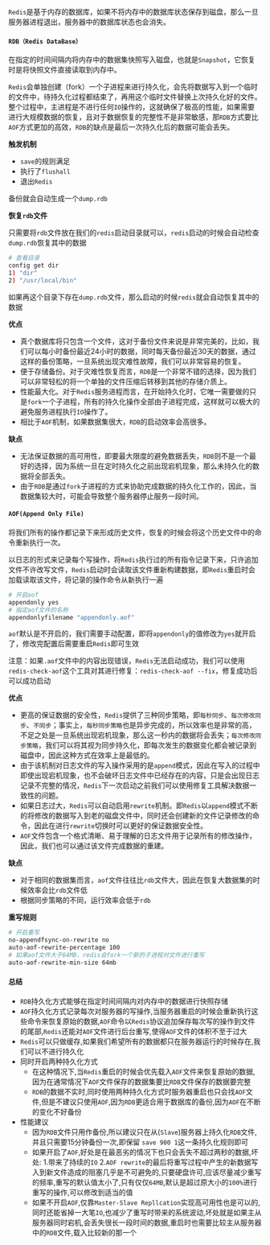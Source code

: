 `Redis`是基于内存的数据库，如果不将内存中的数据库状态保存到磁盘，那么一旦服务器进程退出，服务器中的数据库状态也会消失。

#### `RDB（Redis DataBase）`

在指定的时间间隔内将内存中的数据集快照写入磁盘，也就是`Snapshot`，它恢复时是将快照文件直接读取到内存中。

`Redis`会单独创建（fork）一个子进程来进行持久化，会先将数据写入到一个临时的文件中，待持久化过程都结束了，再用这个临时文件替换上次持久化好的文件。整个过程中，主进程是不进行任何`IO`操作的，这就确保了极高的性能，如果需要进行大规模数据的恢复，且对于数据恢复的完整性不是非常敏感，那`RDB`方式要比`AOF`方式更加的高效，`RDB`的缺点是最后一次持久化后的数据可能会丢失。

**触发机制**

- `save`的规则满足
- 执行了`flushall`
- 退出`Redis`

备份就会自动生成一个`dump.rdb`

**恢复`rdb`文件**

只需要将`rdb`文件放在我们的`redis`启动目录就可以，`redis`启动的时候会自动检查`dump.rdb`恢复其中的数据

```bash
# 查看目录
config get dir
1) "dir"
2) "/usr/local/bin"
```

如果再这个目录下存在`dump.rdb`文件，那么启动的时候`redis`就会自动恢复其中的数据

**优点**

- 真个数据库将只包含一个文件，这对于备份文件来说是非常完美的，比如，我们可以每小时备份最近24小时的数据，同时每天备份最近30天的数据，通过这样的备份策略，一旦系统出现灾难性故障，我们可以非常容易的恢复。
- 便于存储备份。对于灾难性恢复而言，`RDB`是一个非常不错的选择，因为我们可以非常轻松的将一个单独的文件压缩后转移到其他的存储介质上。
- 性能最大化。对于`Redis`服务进程而言，在开始持久化时，它唯一需要做的只是`fork`一个子进程，所有的持久化操作全部由子进程完成，这样就可以极大的避免服务进程执行`IO`操作了。
- 相比于`AOF`机制，如果数据集很大，`RDB`的启动效率会高很多。

**缺点**

- 无法保证数据的高可用性，即要最大限度的避免数据丢失，`RDB`则不是一个最好的选择，因为系统一旦在定时持久化之前出现宕机现象，那么未持久化的数据将全部丢失。
- 由于`RDB`是通过`fork`子进程的方式来协助完成数据的持久化工作的，因此，当数据集较大时，可能会导致整个服务器停止服务一段时间。

#### `AOF(Append Only File)`

将我们所有的操作都记录下来形成历史文件，恢复的时候会将这个历史文件中的命令重新执行一次。

以日志的形式来记录每个写操作，将`Redis`执行过的所有指令记录下来，只许追加文件不许改写文件，`Redis`启动时会读取该文件重新构建数据，即`Redis`重启时会加载读取该文件，将记录的操作命令从新执行一遍

```bash
# 开启aof
appendonly yes
# 指定aof文件的名称
appendonlyfilename "appendonly.aof"
```

`aof`默认是不开启的，我们需要手动配置，即将`appendonly`的值修改为`yes`就开启了，修改完配置后需要重启`Redis`即可生效

注意：如果`.aof`文件中的内容出现错误，`Redis`无法启动成功，我们可以使用`redis-check-aof`这个工具对其进行修复：`redis-check-aof --fix`，修复成功后可以成功启动

**优点**

- 更高的保证数据的安全性，`Redis`提供了三种同步策略，即`每秒同步`、`每次修改同步`、`不同步`；事实上，`每秒同步策略`也是异步完成的，所以效率也是非常的高，不足之处是一旦系统出现宕机现象，那么这一秒内的数据将会丢失；`每次修改同步策略`，我们可以将其视为同步持久化，即每次发生的数据变化都会被记录到磁盘中，因此这种方式在效率上是最低的。
- 由于该机制对日志文件的写入操作采用的是`append`模式，因此在写入的过程中即使出现宕机现象，也不会破坏日志文件中已经存在的内容，只是会出现日志记录不完整的情况，`Redis`下一次启动之前我们可以使用修复工具解决数据一致性的问题。
- 如果日志过大，`Redis`可以自动启用`rewrite`机制。即`Redis`以`append`模式不断的将修改的数据写入到老的磁盘文件中，同时还会创建新的文件记录修改的命令，因此在进行`rewrite`切换时可以更好的保证数据安全性。
- `AOF`文件包含一个格式清晰、易于理解的日志文件用于记录所有的修改操作，因此，我们也可以通过该文件完成数据的重建。

**缺点**

- 对于相同的数据集而言，`aof`文件往往比`rdb`文件大，因此在恢复大数据集的时候效率会比`rdb`文件低
- 根据同步策略的不同，运行效率会低于`rdb`

**重写规则**

```bash
# 开启重写
no-appendfsync-on-rewrite no
auto-aof-rewrite-percentage 100
# 如果aof文件大于64MB，redis会fork一个新的子进程对文件进行重写
auto-aof-rewrite-min-size 64mb
```

#### 总结

- `RDB`持久化方式能够在指定时间间隔内对内存中的数据进行快照存储
- `AOF`持久化方式记录每次对服务器的写操作,当服务器重启的时候会重新执行这些命令来恢复原始的数据,`AOF`命令以`Redis`协议追加保存每次写的操作到文件的尾部,`Redis`还能对`AOF`文件进行后台重写,使得`AOF`文件的体积不至于过大
- `Redis`可以只做缓存,如果我们希望所有的数据都只在服务器运行的时候存在,我们可以不进行持久化
- 同时开启两种持久化方式
  - 在这种情况下,当`Redis`重启的时候会优先载入`AOF`文件来恢复原始的数据,因为在通常情况下`AOF`文件保存的数据集要比`RDB`文件保存的数据要完整
  - `RDB`的数据不实时,同时使用两种持久化方式时服务器重启也只会找`AOF`文件,但是不建议只使用`AOF`,因为`RDB`更适合用于数据库的备份,因为`AOF`在不断的变化不好备份
- 性能建议
  - 因为`RDB`文件只用作备份,所以建议只在从(`Slave`)服务器上持久化`RDB`文件,并且只需要15分钟备份一次,即保留 `save 900 1`这一条持久化规则即可
  - 如果开启了`AOF`,好处是在最恶劣的情况下也只会丢失不超过两秒的数据,坏处: 1.带来了持续的`IO` 2.`AOF rewrite`的最后将重写过程中产生的新数据写入到新文件造成的阻塞几乎是不可避免的,只要硬盘许可,应该尽量减少重写的频率,重写的默认值太小了,只有仅仅`64MB`,默认是超过原大小的`100%`进行重写的操作,可以修改到适当的值
  - 如果不开启`AOF`,仅靠`Master-Slave Repllcation`实现高可用性也是可以的,同时还能省掉一大笔`IO`,也减少了重写时带来的系统波动,坏处就是如果主从服务器同时宕机,会丢失很长一段时间的数据,重启时也需要比较主从服务器中的`RDB`文件,载入比较新的那一个